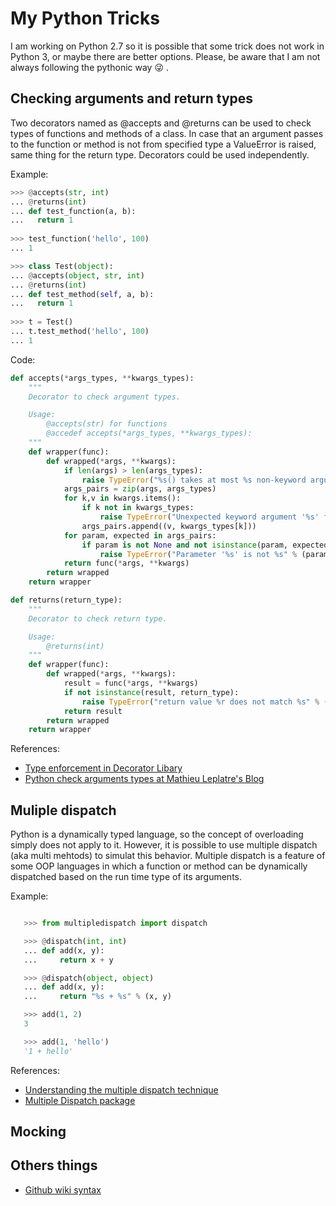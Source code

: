 # My Python Tricks

I am working on Python 2.7 so it is possible that some trick does not work in Python 3, or maybe there are better options. Please, be aware that I am not always following the pythonic way :stuck_out_tongue_winking_eye: .

## Checking arguments and return types

Two decorators named as @accepts and @returns can be used to check types of functions and methods of a class. In case that an argument passes to the function or method is not from specified type a ValueError is raised, same thing for the return type. Decorators could be used independently.

Example:

```python
>>> @accepts(str, int)
... @returns(int)
... def test_function(a, b):
...   return 1
 
>>> test_function('hello', 100)
... 1

>>> class Test(object):
... @accepts(object, str, int)
... @returns(int)
... def test_method(self, a, b):
...   return 1
    
>>> t = Test()
... t.test_method('hello', 100)
... 1
```

Code:
```python  
def accepts(*args_types, **kwargs_types):
    """
    Decorator to check argument types.

    Usage:
        @accepts(str) for functions
        @accedef accepts(*args_types, **kwargs_types):
    """
    def wrapper(func):
        def wrapped(*args, **kwargs):
            if len(args) > len(args_types):
                raise TypeError("%s() takes at most %s non-keyword arguments (%s given)" % (func.__name__, len(args_types), len(args)))
            args_pairs = zip(args, args_types)
            for k,v in kwargs.items():
                if k not in kwargs_types:
                    raise TypeError("Unexpected keyword argument '%s' for %s()" % (k, func.__name__))
                args_pairs.append((v, kwargs_types[k]))
            for param, expected in args_pairs:
                if param is not None and not isinstance(param, expected):
                    raise TypeError("Parameter '%s' is not %s" % (param, expected.__name__))
            return func(*args, **kwargs)
        return wrapped
    return wrapper

def returns(return_type):
    """
    Decorator to check return type.

    Usage:
        @returns(int)
    """
    def wrapper(func):
        def wrapped(*args, **kwargs):
            result = func(*args, **kwargs)
            if not isinstance(result, return_type):
                raise TypeError("return value %r does not match %s" % (result, return_type))
            return result
        return wrapped
    return wrapper
```

References:
* [Type enforcement in Decorator Libary](https://wiki.python.org/moin/PythonDecoratorLibrary#Type_Enforcement_.28accepts.2Freturns.29)
* [Python check arguments types at Mathieu Leplatre's Blog](http://blog.mathieu-leplatre.info/python-check-arguments-types.html)

## Muliple dispatch

Python is a dynamically typed language, so the concept of overloading simply does not apply to it. However, it is possible to use multiple dispatch (aka multi mehtods) to simulat this behavior. Multiple dispatch is a feature of some OOP languages in which a function or method can be dynamically dispatched based on the run time type of its arguments.

Example:

```python

   >>> from multipledispatch import dispatch

   >>> @dispatch(int, int)
   ... def add(x, y):
   ...     return x + y

   >>> @dispatch(object, object)
   ... def add(x, y):
   ...     return "%s + %s" % (x, y)

   >>> add(1, 2)
   3

   >>> add(1, 'hello')
   '1 + hello'
```

References:
* [Understanding the multiple dispatch technique](https://en.wikipedia.org/wiki/Multiple_dispatch)
* [Multiple Dispatch package](https://github.com/mrocklin/multipledispatch)

## Mocking

## Others things
* [Github wiki syntax](https://help.github.com/categories/writing-on-github/)
